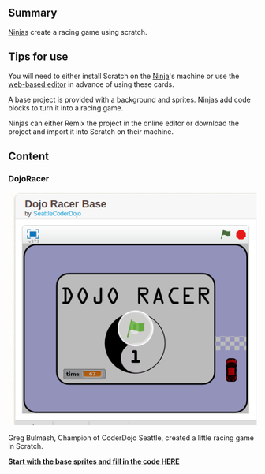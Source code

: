 ## Summary

 [Ninjas](Ninjas.md) create a racing game using
scratch. 

## Tips for use

You will need to either install Scratch on the
[Ninja](Ninja.md)'s machine or use the [web-based
editor](https://scratch.mit.edu/) in advance of using these cards.

A base project is provided with a background and sprites. Ninjas add
code blocks to turn it into a racing game.

Ninjas can either Remix the project in the online editor or download the
project and import it into Scratch on their machine.

## Content

### DojoRacer

![Scratch-car-racer.png](../files/img/Scratch-car-racer.png "Scratch-car-racer.png")

Greg Bulmash, Champion of CoderDojo Seattle, created a little racing
game in Scratch.

[**Start with the base sprites and fill in the code
HERE**](http://scratch.mit.edu/projects/13387946/)
